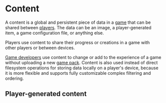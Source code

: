 # Content

A content is a global and persistent piece of data in a [game](game) that can be shared between [players](user). The data can be an image, a player-generated item, a game configuration file, or anything else.

Players use content to share their progress or creations in a game with other players or between devices.

[Game developers](studio) use content to change or add to the experience of a game without uploading a new [game pack](game-pack). Content is also used instead of direct filesystem operations for storing data locally on a player's device, because it is more flexible and supports fully customizable complex filtering and ordering.

<developer>

<chapter>

[](/src/docs/content/quests.md)
[](/src/docs/content/maps-or-levels.md)
[](/src/docs/content/characters-and-enemies.md)
[](/src/docs/content/items.md)
[](/src/docs/content/events-and-seasons.md)
[](/src/docs/content/game-configuration-and-balancing.md)
[](/src/docs/content/drop-tables.md)
[](/src/docs/content/dialogues.md)
[](/src/docs/content/inventory.md)
[](/src/docs/content/character-progression.md)
[](/src/docs/content/downloadable-content-or-expansion-packs.md)
[](/src/docs/content/game-saves.md)

</chapter>

## Player-generated content

<chapter>

[](/src/docs/content/player-profiles.md)
[](/src/docs/content/mods.md)
[](/src/docs/content/custom-maps.md)
[](/src/docs/content/custom-characters.md)
[](/src/docs/content/custom-items.md)
[](/src/docs/content/player-messages-like-dark-souls.md)
[](/src/docs/content/turn-based-multiplayer-games.md)

</chapter>

</developer>
